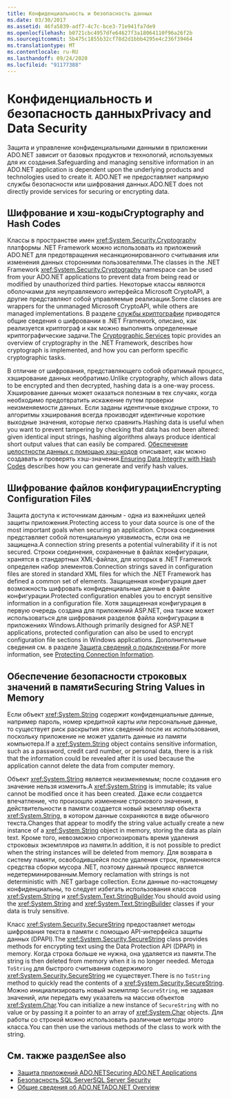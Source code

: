 ```yaml
---
title: Конфиденциальность и безопасность данных
ms.date: 03/30/2017
ms.assetid: 46fa5839-adf7-4c7c-bce3-71e941fa7de9
ms.openlocfilehash: b0721cbc4957dfe64627f3a18064110f96a26f2b
ms.sourcegitcommit: 5b475c1855b32cf78d2d1bbb4295e4c236f39464
ms.translationtype: MT
ms.contentlocale: ru-RU
ms.lasthandoff: 09/24/2020
ms.locfileid: "91177388"
---
```

# <a name="privacy-and-data-security"></a><span data-ttu-id="29737-102">Конфиденциальность и безопасность данных</span><span class="sxs-lookup"><span data-stu-id="29737-102">Privacy and Data Security</span></span>

<span data-ttu-id="29737-103">Защита и управление конфиденциальными данными в приложении ADO.NET зависит от базовых продуктов и технологий, используемых для их создания.</span><span class="sxs-lookup"><span data-stu-id="29737-103">Safeguarding and managing sensitive information in an ADO.NET application is dependent upon the underlying products and technologies used to create it.</span></span> <span data-ttu-id="29737-104">ADO.NET не предоставляет напрямую службы безопасности или шифрования данных.</span><span class="sxs-lookup"><span data-stu-id="29737-104">ADO.NET does not directly provide services for securing or encrypting data.</span></span>  
  
## <a name="cryptography-and-hash-codes"></a><span data-ttu-id="29737-105">Шифрование и хэш-коды</span><span class="sxs-lookup"><span data-stu-id="29737-105">Cryptography and Hash Codes</span></span>  

 <span data-ttu-id="29737-106">Классы в пространстве имен <xref:System.Security.Cryptography> платформы .NET Framework можно использовать из приложений ADO.NET для предотвращения несанкционированного считывания или изменения данных сторонними пользователями.</span><span class="sxs-lookup"><span data-stu-id="29737-106">The classes in the .NET Framework <xref:System.Security.Cryptography> namespace can be used from your ADO.NET applications to prevent data from being read or modified by unauthorized third parties.</span></span> <span data-ttu-id="29737-107">Некоторые классы являются оболочками для неуправляемого интерфейса Microsoft CryptoAPI, а другие представляют собой управляемые реализации.</span><span class="sxs-lookup"><span data-stu-id="29737-107">Some classes are wrappers for the unmanaged Microsoft CryptoAPI, while others are managed implementations.</span></span> <span data-ttu-id="29737-108">В разделе [службы криптографии](../../../standard/security/cryptographic-services.md) приводятся общие сведения о шифровании в .NET Framework, описано, как реализуется криптограф и как можно выполнять определенные криптографические задачи.</span><span class="sxs-lookup"><span data-stu-id="29737-108">The [Cryptographic Services](../../../standard/security/cryptographic-services.md) topic provides an overview of cryptography in the .NET Framework, describes how cryptograph is implemented, and how you can perform specific cryptographic tasks.</span></span>  
  
 <span data-ttu-id="29737-109">В отличие от шифрования, представляющего собой обратимый процесс, хэширование данных необратимо.</span><span class="sxs-lookup"><span data-stu-id="29737-109">Unlike cryptography, which allows data to be encrypted and then decrypted, hashing data is a one-way process.</span></span> <span data-ttu-id="29737-110">Хэширование данных может оказаться полезным в тех случаях, когда необходимо предотвратить искажение путем проверки неизменяемости данных. Если заданы идентичные входные строки, то алгоритмы хэширования всегда производят идентичные короткие выходные значения, которые легко сравнить.</span><span class="sxs-lookup"><span data-stu-id="29737-110">Hashing data is useful when you want to prevent tampering by checking that data has not been altered: given identical input strings, hashing algorithms always produce identical short output values that can easily be compared.</span></span> <span data-ttu-id="29737-111">[Обеспечение целостности данных с помощью хэш-кодов](../../../standard/security/ensuring-data-integrity-with-hash-codes.md) описывает, как можно создавать и проверять хэш-значения.</span><span class="sxs-lookup"><span data-stu-id="29737-111">[Ensuring Data Integrity with Hash Codes](../../../standard/security/ensuring-data-integrity-with-hash-codes.md) describes how you can generate and verify hash values.</span></span>  
  
## <a name="encrypting-configuration-files"></a><span data-ttu-id="29737-112">Шифрование файлов конфигурации</span><span class="sxs-lookup"><span data-stu-id="29737-112">Encrypting Configuration Files</span></span>  

 <span data-ttu-id="29737-113">Защита доступа к источникам данным - одна из важнейших целей защиты приложения.</span><span class="sxs-lookup"><span data-stu-id="29737-113">Protecting access to your data source is one of the most important goals when securing an application.</span></span> <span data-ttu-id="29737-114">Строка соединения представляет собой потенциальную уязвимость, если она не защищена.</span><span class="sxs-lookup"><span data-stu-id="29737-114">A connection string presents a potential vulnerability if it is not secured.</span></span> <span data-ttu-id="29737-115">Строки соединения, сохраненные в файлах конфигурации, хранятся в стандартных XML-файлах, для которых в .NET Framework определен набор элементов.</span><span class="sxs-lookup"><span data-stu-id="29737-115">Connection strings saved in configuration files are stored in standard XML files for which the .NET Framework has defined a common set of elements.</span></span> <span data-ttu-id="29737-116">Защищенная конфигурация дает возможность шифровать конфиденциальные данные в файле конфигурации.</span><span class="sxs-lookup"><span data-stu-id="29737-116">Protected configuration enables you to encrypt sensitive information in a configuration file.</span></span> <span data-ttu-id="29737-117">Хотя защищенная конфигурация в первую очередь создана для приложений ASP.NET, она также может использоваться для шифрования разделов файла конфигурации в приложениях Windows.</span><span class="sxs-lookup"><span data-stu-id="29737-117">Although primarily designed for ASP.NET applications, protected configuration can also be used to encrypt configuration file sections in Windows applications.</span></span> <span data-ttu-id="29737-118">Дополнительные сведения см. в разделе [Защита сведений о подключении](protecting-connection-information.md).</span><span class="sxs-lookup"><span data-stu-id="29737-118">For more information, see [Protecting Connection Information](protecting-connection-information.md).</span></span>  
  
## <a name="securing-string-values-in-memory"></a><span data-ttu-id="29737-119">Обеспечение безопасности строковых значений в памяти</span><span class="sxs-lookup"><span data-stu-id="29737-119">Securing String Values in Memory</span></span>  

 <span data-ttu-id="29737-120">Если объект <xref:System.String> содержит конфиденциальные данные, например пароль, номер кредитной карты или персональные данные, то существует риск раскрытия этих сведений после их использования, поскольку приложение не может удалить данные из памяти компьютера.</span><span class="sxs-lookup"><span data-stu-id="29737-120">If a <xref:System.String> object contains sensitive information, such as a password, credit card number, or personal data, there is a risk that the information could be revealed after it is used because the application cannot delete the data from computer memory.</span></span>  
  
 <span data-ttu-id="29737-121">Объект <xref:System.String> является неизменяемым; после создания его значение нельзя изменить.</span><span class="sxs-lookup"><span data-stu-id="29737-121">A <xref:System.String> is immutable; its value cannot be modified once it has been created.</span></span> <span data-ttu-id="29737-122">Даже если создается впечатление, что произошло изменение строкового значения, в действительности в памяти создается новый экземпляр объекта <xref:System.String>, в котором данные сохраняются в виде обычного текста.</span><span class="sxs-lookup"><span data-stu-id="29737-122">Changes that appear to modify the string value actually create a new instance of a <xref:System.String> object in memory, storing the data as plain text.</span></span> <span data-ttu-id="29737-123">Кроме того, невозможно спрогнозировать время удаления строковых экземпляров из памяти.</span><span class="sxs-lookup"><span data-stu-id="29737-123">In addition, it is not possible to predict when the string instances will be deleted from memory.</span></span> <span data-ttu-id="29737-124">Для возврата в систему памяти, освободившейся после удаления строк, применяются средства сборки мусора .NET, поэтому данный процесс является недетерминированным.</span><span class="sxs-lookup"><span data-stu-id="29737-124">Memory reclamation with strings is not deterministic with .NET garbage collection.</span></span> <span data-ttu-id="29737-125">Если данные по-настоящему конфиденциальны, то следует избегать использования классов <xref:System.String> и <xref:System.Text.StringBuilder>.</span><span class="sxs-lookup"><span data-stu-id="29737-125">You should avoid using the <xref:System.String> and <xref:System.Text.StringBuilder> classes if your data is truly sensitive.</span></span>  
  
 <span data-ttu-id="29737-126">Класс <xref:System.Security.SecureString> предоставляет методы шифрования текста в памяти с помощью API-интерфейса защиты данных (DPAPI).</span><span class="sxs-lookup"><span data-stu-id="29737-126">The <xref:System.Security.SecureString> class provides methods for encrypting text using the Data Protection API (DPAPI) in memory.</span></span> <span data-ttu-id="29737-127">Когда строка больше не нужна, она удаляется из памяти.</span><span class="sxs-lookup"><span data-stu-id="29737-127">The string is then deleted from memory when it is no longer needed.</span></span> <span data-ttu-id="29737-128">Метода `ToString` для быстрого считывания содержимого <xref:System.Security.SecureString> не существует.</span><span class="sxs-lookup"><span data-stu-id="29737-128">There is no `ToString` method to quickly read the contents of a <xref:System.Security.SecureString>.</span></span> <span data-ttu-id="29737-129">Можно инициализировать новый экземпляр `SecureString`, не задавая значений, или передать ему указатель на массив объектов <xref:System.Char>.</span><span class="sxs-lookup"><span data-stu-id="29737-129">You can initialize a new instance of `SecureString` with no value or by passing it a pointer to an array of <xref:System.Char> objects.</span></span> <span data-ttu-id="29737-130">Для работы со строкой можно использовать различные методы этого класса.</span><span class="sxs-lookup"><span data-stu-id="29737-130">You can then use the various methods of the class to work with the string.</span></span>
  
## <a name="see-also"></a><span data-ttu-id="29737-131">См. также раздел</span><span class="sxs-lookup"><span data-stu-id="29737-131">See also</span></span>

- [<span data-ttu-id="29737-132">Защита приложений ADO.NET</span><span class="sxs-lookup"><span data-stu-id="29737-132">Securing ADO.NET Applications</span></span>](securing-ado-net-applications.md)
- [<span data-ttu-id="29737-133">Безопасность SQL Server</span><span class="sxs-lookup"><span data-stu-id="29737-133">SQL Server Security</span></span>](./sql/sql-server-security.md)
- [<span data-ttu-id="29737-134">Общие сведения об ADO.NET</span><span class="sxs-lookup"><span data-stu-id="29737-134">ADO.NET Overview</span></span>](ado-net-overview.md)
